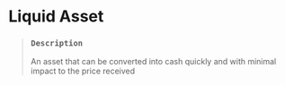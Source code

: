 # Liquid Asset

> ### `Description`
>
> An asset that can be converted into cash quickly and with minimal impact to the price received
